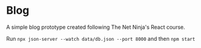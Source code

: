 # Blog

A simple blog prototype created following The Net Ninja's React course.

Run `npx json-server --watch data/db.json --port 8000` and then `npm start`